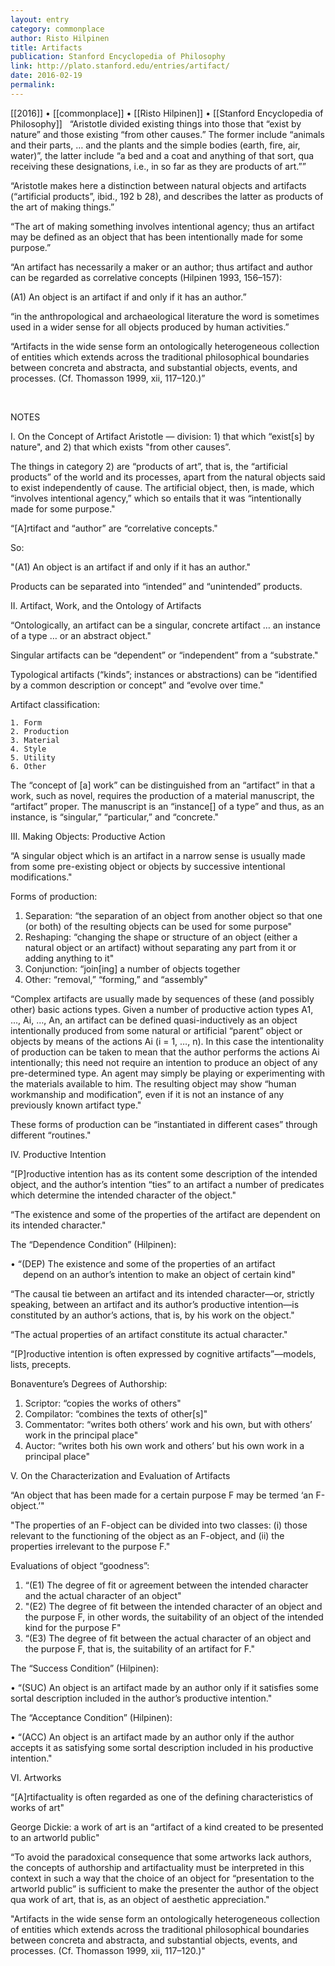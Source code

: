 ```yaml
---
layout: entry
category: commonplace
author: Risto Hilpinen
title: Artifacts
publication: Stanford Encyclopedia of Philosophy
link: http://plato.stanford.edu/entries/artifact/
date: 2016-02-19
permalink: 
---
```


[[2016]] • [[commonplace]] • [[Risto Hilpinen]] • [[Stanford Encyclopedia of Philosophy]]
 
“Aristotle divided existing things into those that “exist by nature” and those existing “from other causes.” The former include “animals and their parts, … and the plants and the simple bodies (earth, fire, air, water)”, the latter include “a bed and a coat and anything of that sort, qua receiving these designations, i.e., in so far as they are products of art.””

“Aristotle makes here a distinction between natural objects and artifacts (“artificial products”, ibid., 192 b 28), and describes the latter as products of the art of making things.”

“The art of making something involves intentional agency; thus an artifact may be defined as an object that has been intentionally made for some purpose.”

“An artifact has necessarily a maker or an author; thus artifact and author can be regarded as correlative concepts (Hilpinen 1993, 156–157):

(A1) An object is an artifact if and only if it has an author.”

“in the anthropological and archaeological literature the word is sometimes used in a wider sense for all objects produced by human activities.”

“Artifacts in the wide sense form an ontologically heterogeneous collection of entities which extends across the traditional philosophical boundaries between concreta and abstracta, and substantial objects, events, and processes. (Cf. Thomasson 1999, xii, 117–120.)”

<br>

NOTES

I. On the Concept of Artifact
Aristotle — division: 1) that which “exist[s] by nature", and 2) that which exists "from other causes”.

The things in category 2) are “products of art”, that is, the “artificial products” of the world and its processes, apart from the natural objects said to exist independently of cause.
The artificial object, then, is made, which “involves intentional agency,” which so entails that it was “intentionally made for some purpose."

“[A]rtifact and “author” are “correlative concepts."

So:

"(A1) An object is an artifact if and only if it has an author."

Products can be separated into “intended” and “unintended” products.

II. Artifact, Work, and the Ontology of Artifacts

“Ontologically, an artifact can be a singular, concrete artifact … an instance of a type … or an abstract object."

Singular artifacts can be “dependent” or “independent” from a “substrate."

Typological artifacts (“kinds”; instances or abstractions) can be “identified by a common description or concept” and “evolve over time."

Artifact classification:

	1. Form
	2. Production
	3. Material
	4. Style
	5. Utility
	6. Other

The “concept of [a] work” can be distinguished from an “artifact” in that a work, such as novel, requires the production of a material manuscript, the “artifact” proper. The manuscript is an “instance[] of a type” and thus, as an instance, is “singular,” “particular,” and “concrete."

III. Making Objects: Productive Action

“A singular object which is an artifact in a narrow sense is usually made from some pre-existing object or objects by successive intentional modifications."

Forms of production:

1. Separation: “the separation of an object from another object so that one (or both) of the resulting objects can be used for some purpose"
2. Reshaping: “changing the shape or structure of an object (either a natural object or an artifact) without separating any part from it or adding anything to it"
3. Conjunction: “join[ing] a number of objects together 	
4. Other: “removal,” “forming,” and “assembly"

“Complex artifacts are usually made by sequences of these (and possibly other) basic actions types. Given a number of productive action types A1, ..., Ai, …, An, an artifact can be defined quasi-inductively as an object intentionally produced from some natural or artificial “parent” object or objects by means of the actions Ai (i = 1, …, n). In this case the intentionality of production can be taken to mean that the author performs the actions Ai intentionally; this need not require an intention to produce an object of any pre-determined type. An agent may simply be playing or experimenting with the materials available to him. The resulting object may show “human workmanship and modification”, even if it is not an instance of any previously known artifact type."

These forms of production can be “instantiated in different cases” through different “routines."

IV. Productive Intention

“[P]roductive intention has as its content some description of the intended object, and the author’s intention “ties” to an artifact a number of predicates which determine the intended character of the object."

“The existence and some of the properties of the artifact are dependent on its intended character."

The “Dependence Condition” (Hilpinen):

• “(DEP) The existence and some of the properties of an artifact                depend on an author’s intention to make an object of certain kind"

“The causal tie between an artifact and its intended character—or, strictly speaking, between an artifact and its author’s productive intention—is constituted by an author’s actions, that is, by his work on the object."

“The actual properties of an artifact constitute its actual character."

“[P]roductive intention is often expressed by cognitive artifacts”—models, lists, precepts.

Bonaventure’s Degrees of Authorship:

1. Scriptor: “copies the works of others"
2. Compilator: “combines the texts of other[s]"
3. Commentator: “writes both others’ work and his own, but with others’ work in the principal place"
4. Auctor: “writes both his own work and others’ but his own work in a principal place"

V. On the Characterization and Evaluation of Artifacts

“An object that has been made for a certain purpose F may be termed ‘an F-object.’"

"The properties of an F-object can be divided into two classes: (i) those relevant to the functioning of the object as an F-object, and (ii) the properties irrelevant to the purpose F."

Evaluations of object “goodness”:

1. “(E1) The degree of fit or agreement between the intended character and the actual character of an object"
2. "(E2) The degree of fit between the intended character of an object and the purpose F, in other words, the suitability of an object of the intended kind for the purpose F"
3. “(E3) The degree of fit between the actual character of an object and the purpose F, that is, the suitability of an artifact for F."

The “Success Condition” (Hilpinen):

• “(SUC) An object is an artifact made by an author only if it satisfies some sortal description included in the author’s productive intention."

The “Acceptance Condition” (Hilpinen):

• “(ACC) An object is an artifact made by an author only if the author accepts it as satisfying some sortal description included in his productive intention."

VI. Artworks

“[A]rtifactuality is often regarded as one of the defining characteristics of works of art"

George Dickie: a work of art is an “artifact of a kind created to be presented to an artworld public"

“To avoid the paradoxical consequence that some artworks lack authors, the concepts of authorship and artifactuality must be interpreted in this context in such a way that the choice of an object for “presentation to the artworld public” is sufficient to make the presenter the author of the object qua work of art, that is, as an object of aesthetic appreciation."

"Artifacts in the wide sense form an ontologically heterogeneous collection of entities which extends across the traditional philosophical boundaries between concreta and abstracta, and substantial objects, events, and processes. (Cf. Thomasson 1999, xii, 117–120.)" 
